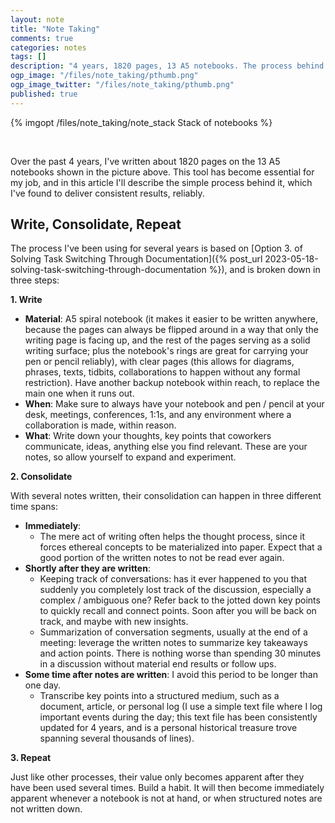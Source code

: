 ```yaml
---
layout: note
title: "Note Taking"
comments: true
categories: notes
tags: []
description: "4 years, 1820 pages, 13 A5 notebooks. The process behind it."
ogp_image: "/files/note_taking/pthumb.png"
ogp_image_twitter: "/files/note_taking/pthumb.png"
published: true
---
```


{% imgopt /files/note_taking/note_stack Stack of notebooks %}

<br/>

Over the past 4 years, I've written about 1820 pages on the 13 A5 notebooks shown in the picture above. This tool has become essential for my job, and in this article I'll describe the simple process behind it, which I've found to deliver consistent results, reliably.

<!--more-->

## Write, Consolidate, Repeat

The process I've been using for several years is based on [Option 3. of Solving Task Switching Through Documentation]({% post_url 2023-05-18-solving-task-switching-through-documentation %}), and is broken down in three steps:

**1. Write**

- **Material**: A5 spiral notebook (it makes it easier to be written anywhere, because the pages can always be flipped around in a way that only the writing page is facing up, and the rest of the pages serving as a solid writing surface; plus the notebook's rings are great for carrying your pen or pencil reliably), with clear pages (this allows for diagrams, phrases, texts, tidbits, collaborations to happen without any formal restriction). Have another backup notebook within reach, to replace the main one when it runs out.
- **When**: Make sure to always have your notebook and pen / pencil at your desk, meetings, conferences, 1:1s, and any environment where a collaboration is made, within reason.
- **What**: Write down your thoughts, key points that coworkers communicate, ideas, anything else you find relevant. These are your notes, so allow yourself to expand and experiment.


**2. Consolidate**

With several notes written, their consolidation can happen in three different time spans:

- **Immediately**:
  - The mere act of writing often helps the thought process, since it forces ethereal concepts to be materialized into paper. Expect that a good portion of the written notes to not be read ever again.
- **Shortly after they are written**:
  - Keeping track of conversations: has it ever happened to you that suddenly you completely lost track of the discussion, especially a complex / ambiguous one? Refer back to the jotted down key points to quickly recall and connect points. Soon after you will be back on track, and maybe with new insights.
  - Summarization of conversation segments, usually at the end of a meeting: leverage the written notes to summarize key takeaways and action points. There is nothing worse than spending 30 minutes in a discussion without material end results or follow ups.
- **Some time after notes are written**: I avoid this period to be longer than one day.
  - Transcribe key points into a structured medium, such as a document, article, or personal log (I use a simple text file where I log important events during the day; this text file has been consistently updated for 4 years, and is a personal historical treasure trove spanning several thousands of lines).

**3. Repeat**

Just like other processes, their value only becomes apparent after they have been used several times. Build a habit. It will then become immediately apparent whenever a notebook is not at hand, or when structured notes are not written down.

